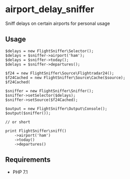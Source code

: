 # airport_delay_sniffer

Sniff delays on certain airports for personal usage

## Usage

    $delays = new FlightSniffer\Selector();
    $delays = $sniffer->airport('ham');
    $delays = $sniffer->today();
    $delays = $sniffer->departures();

    $f24 = new FlightSniffer\Source\Flightradar24();
    $f24Cached = new FlightSniffer\Source\Cache($source);
    $f24Cached(
    
    $sniffer = new FlightSniffer\Sniffer();
    $sniffer->setSelector($delays);
    $sniffer->setSource($f24Cached);
    
    $output = new FlightSniffer\Output\Console();
    $output($sniffer());
    
    // or short
    
    print FlightSniffer\sniff()
        ->airport('ham')
        ->today()
        ->departures()

## Requirements

* PHP 7.1
    
